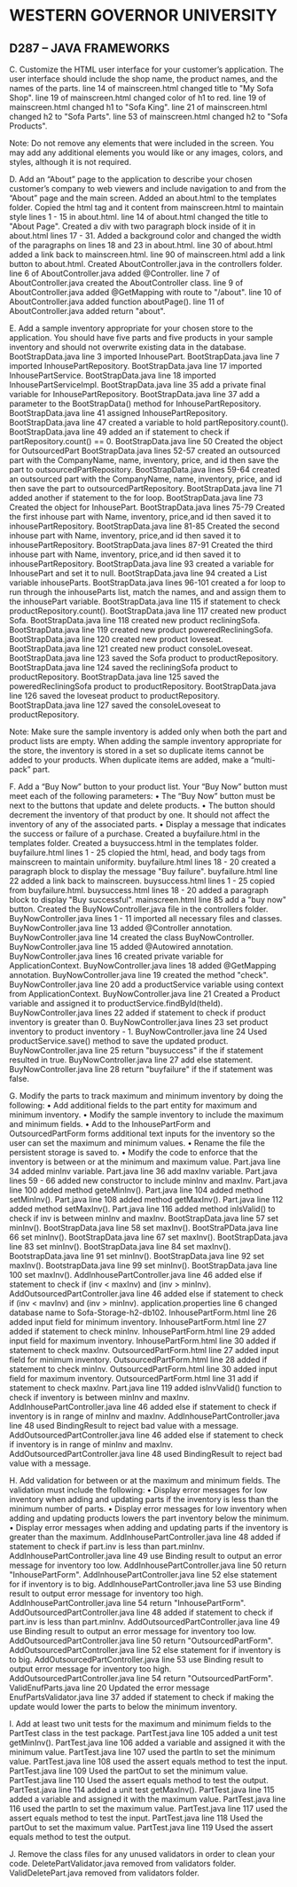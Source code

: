 
# WESTERN GOVERNOR UNIVERSITY
## D287 – JAVA FRAMEWORKS
C.  Customize the HTML user interface for your customer’s application. The user interface should include the shop name, the product names, and the names of the parts.
line 14 of mainscreen.html changed title to "My Sofa Shop".
line 19 of mainscreen.html changed color of h1 to red.
line 19 of mainscreen.html changed h1 to "Sofa King".
line 21 of mainscreen.html changed h2 to "Sofa Parts".
line 53 of mainscreen.html changed h2 to "Sofa Products".

Note: Do not remove any elements that were included in the screen. You may add any additional elements you would like or any images, colors, and styles, although it is not required.


D.  Add an “About” page to the application to describe your chosen customer’s company to web viewers and include navigation to and from the “About” page and the main screen.
Added an about.html to the templates folder.
Copied the html tag and it content from mainscreen.html to maintain style lines 1 - 15 in about.html.
line 14 of about.html changed the title to "About Page".
Created a div with two paragraph block inside of it in about.html lines 17 - 31.
Added a background color and changed the width of the paragraphs on lines 18 and 23 in about.html.
line 30 of about.html added a link back to mainscreen.html.
line 90 of mainscreen.html add a link button to about.html.
Created AboutController.java in the controllers folder.
line 6 of AboutController.java added @Controller.
line 7 of AboutController.java created the AboutController class.
line 9 of AboutController.java added @GetMapping with route to "/about".
line 10 of AboutController.java added function aboutPage().
line 11 of AboutController.java added return "about".


E.  Add a sample inventory appropriate for your chosen store to the application. You should have five parts and five products in your sample inventory and should not overwrite existing data in the database.
BootStrapData.java line 3 imported InhousePart.
BootStrapData.java line 7 imported InhousePartRepository.
BootStrapData.java line 17 imported InhousePartService.
BootStrapData.java line 18 imported InhousePartServiceImpl.
BootStrapData.java line 35 add a private final variable for InhousePartRepository.
BootStrapData.java line 37 add a parameter to the BootStrapData() method for InhousePartRepository.
BootStrapData.java line 41 assigned InhousePartRepository.
BootStrapData.java line 47 created a variable to hold partRepository.count().
BootStrapData.java line 49 added an if statement to check if partRepository.count() == 0.
BootStrapData.java line 50 Created the object for OutsourcedPart
BootStrapData.java lines 52-57 created an outsourced part with the CompanyName, name, inventory, price, and id then save the part to outsourcedPartRepository.
BootStrapData.java lines 59-64 created an outsourced part with the CompanyName, name, inventory, price, and id then save the part to outsourcedPartRepository.
BootStrapData.java line 71 added another if statement to the for loop.
BootStrapData.java line 73 Created the object for InhousePart.
BootStrapData.java lines 75-79 Created the first inhouse part with Name, inventory, price,and id then saved it to inhousePartRepository.
BootStrapData.java line 81-85 Created the second inhouse part with Name, inventory, price,and id then saved it to inhousePartRepository.
BootStrapData.java lines 87-91 Created the third inhouse part with Name, inventory, price,and id then saved it to inhousePartRepository.
BootStrapData.java line 93 created a variable for InhousePart and set it to null.
BootStrapData.java line 94 created a List variable inhouseParts.
BootStrapData.java lines 96-101 created a for loop to run through the inhouseParts list, match the names, and and assign them to the inhousePart variable.
BootStrapData.java line 115 if statement to check productRepository.count().
BootStrapData.java line 117 created new product Sofa.
BootStrapData.java line 118 created new product recliningSofa.
BootStrapData.java line 119 created new product poweredRecliningSofa.
BootStrapData.java line 120 created new product loveseat.
BootStrapData.java line 121 created new product consoleLoveseat.
BootStrapData.java line 123 saved the Sofa product to productRepository.
BootStrapData.java line 124 saved the recliningSofa product to productRepository.
BootStrapData.java line 125 saved the poweredRecliningSofa product to productRepository.
BootStrapData.java line 126 saved the loveseat product to productRepository.
BootStrapData.java line 127 saved the consoleLoveseat to productRepository.


Note: Make sure the sample inventory is added only when both the part and product lists are empty. When adding the sample inventory appropriate for the store, the inventory is stored in a set so duplicate items cannot be added to your products. When duplicate items are added, make a “multi-pack” part.


F.  Add a “Buy Now” button to your product list. Your “Buy Now” button must meet each of the following parameters:
•  The “Buy Now” button must be next to the buttons that update and delete products.
•  The button should decrement the inventory of that product by one. It should not affect the inventory of any of the associated parts.
•  Display a message that indicates the success or failure of a purchase.
Created a buyfailure.html in the templates folder.
Created a buysuccess.html in the templates folder.
buyfailure.html lines 1 - 25 clopied the html, head, and body tags from mainscreen to maintain uniformity.
buyfailure.html lines 18 - 20 created a paragraph block to display the message "Buy failure".
buyfailure.html line 22 added a link back to mainscreen.
buysuccess.html lines 1 - 25 copied from buyfailure.html.
buysuccess.html lines 18 - 20 added a paragraph block to display "Buy successful".
mainscreen.html line 85 add a "buy now" button.
Created the BuyNowController.java file in the controllers folder.
BuyNowController.java lines 1 - 11 imported all necessary files and classes.
BuyNowController.java line 13 added @Controller annotation.
BuyNowController.java line 14 created the class BuyNowController.
BuyNowController.java line 15 added @Autowired annotation.
BuyNowController.java lines 16 created private variable for ApplicationContext.
BuyNowController.java lines 18 added @GetMapping annotation.
BuyNowController.java line 19 created the method "check".
BuyNowController.java line 20 add a productService variable using context from ApplicationContext.
BuyNowController.java line 21 Created a Product variable and assigned it to productService.findById(theId).
BuyNowController.java lines 22 added if statement to check if product inventory is greater than 0.
BuyNowController.java lines 23 set product inventory to product inventory - 1.
BuyNowController.java line 24 Used productService.save() method to save the updated product.
BuyNowController.java line 25 return "buysuccess" if the if statement resulted in true.
BuyNowController.java line 27 add else statement.
BuyNowController.java line 28 return "buyfailure" if the if statement was false.

G.  Modify the parts to track maximum and minimum inventory by doing the following:
•  Add additional fields to the part entity for maximum and minimum inventory.
•  Modify the sample inventory to include the maximum and minimum fields.
•  Add to the InhousePartForm and OutsourcedPartForm forms additional text inputs for the inventory so the user can set the maximum and minimum values.
•  Rename the file the persistent storage is saved to.
•  Modify the code to enforce that the inventory is between or at the minimum and maximum value.
Part.java line 34 added minInv variable.
Part.java line 36 add maxInv variable.
Part.java lines 59 - 66 added new constructor to include minInv and maxInv.
Part.java line 100 added method geteMinInv().
Part.java line 104 added method setMinInv().
Part.java line 108 added method getMaxInv().
Part.java line 112 added method setMaxInv().
Part.java line 116 added method inIsValid() to check if inv is between minInv and maxInv.
BootStrapData.java line 57 set minInv().
BootStrapData.java line 58 set maxInv().
BootStraPData.java line 66 set minInv().
BootStrapData.java line 67 set maxInv().
BootStrapData.java line 83 set minInv().
BootStrapData.java line 84 set maxInv().
BootstrapData.java line 91 set minInv().
BootStrapData.java line 92 set maxInv().
BootstrapData.java line 99 set minInv().
BootStrapData.java line 100 set maxInv().
AddInhousePartController.java line 46 added else if statement to check if (inv < maxInv) and (inv > minInv).
AddOutsourcedPartController.java line 46 added else if statement to check if (inv < mavInv) and (inv > minInv).
application.properties line 6 changed database name to Sofa-Storage-h2-db102.
InhousePartForm.html line 26 added input field for minimum inventory.
InhousePartForm.html line 27 added if statement to check minInv.
InhousePartForm.html line 29 added input field for maximum inventory.
InhousePartForm.html line 30 added if statement to check maxInv.
OutsourcedPartForm.html line 27 added input field for minimum inventory.
OutsourcedPartForm.html line 28 added if statement to check minInv.
OutsourcedPartForm.html line 30 added input field for maximum inventory.
OutsourcedPartForm.html line 31 add if statement to check maxInv.
Part.java line 119 added isInvValid() function to check if inventory is between minInv and maxInv.
AddInhousePartController.java line 46 added else if statement to check if inventory is in range of minInv and maxInv.
AddInhousePartController.java line 48 used BindingResult to reject bad value with a message.
AddOutsourcedPartController.java line 46 added else if statement to check if inventory is in range of minInv and maxInv.
AddOutsourcedPartController.java line 48 used BindingResult to reject bad value with a message.

H.  Add validation for between or at the maximum and minimum fields. The validation must include the following:
•  Display error messages for low inventory when adding and updating parts if the inventory is less than the minimum number of parts.
•  Display error messages for low inventory when adding and updating products lowers the part inventory below the minimum.
•  Display error messages when adding and updating parts if the inventory is greater than the maximum.
    AddInhousePartController.java line 48 added if statement to check if part.inv is less than part.minInv.
    AddInhousePartController.java line 49 use Binding result to output an error message for inventory too low.
    AddInhousePartController.java line 50 return "InhousePartForm".
    AddInhousePartController.java line 52 else statement for if inventory is to big.
    AddInhousePartController.java line 53 use Binding result to output error message for inventory too high.
    AddInhousePartController.java line 54 return "InhousePartForm".
    AddOutsourcedPartController.java line 48 added if statement to check if part.inv is less than part.minInv.
    AddOutsourcedPartController.java line 49 use Binding result to output an error message for inventory too low.
    AddOutsourcedPartController.java line 50 return "OutsourcedPartForm".
    AddOutsourcedPartController.java line 52 else statement for if inventory is to big.
    AddOutsourcedPartController.java line 53 use Binding result to output error message for inventory too high.
    AddOutsourcedPartController.java line 54 return "OutsourcedPartForm".
    ValidEnufParts.java line 20 Updated the error message
    EnufPartsValidator.java line 37 added if statement to check if making the update would lower the parts to below the minimum inventory.



I.  Add at least two unit tests for the maximum and minimum fields to the PartTest class in the test package.
    PartTest.java line 105 added a unit test getMinInv().
    PartTest.java line 106 added a variable and assigned it with the minimum value.
    PartTest.java line 107 used the partIn to set the minimum value.
    PartTest.java line 108 used the assert equals method to test the input.
    PartTest.java line 109 Used the partOut to set the minimum value.
    PartTest.java line 110 Used the assert equals method to test the output.
    PartTest.java line 114 added a unit test getMaxInv().
    PartTest.java line 115 added a variable and assigned it with the maximum value.
    PartTest.java line 116 used the partIn to set the maximum value.
    PartTest.java line 117 used the assert equals method to test the input.
    PartTest.java line 118 Used the partOut to set the maximum value.
    PartTest.java line 119 Used the assert equals method to test the output.

J.  Remove the class files for any unused validators in order to clean your code.
    DeletePartValidator.java removed from validators folder.
    ValidDeletePart.java removed from validators folder.
